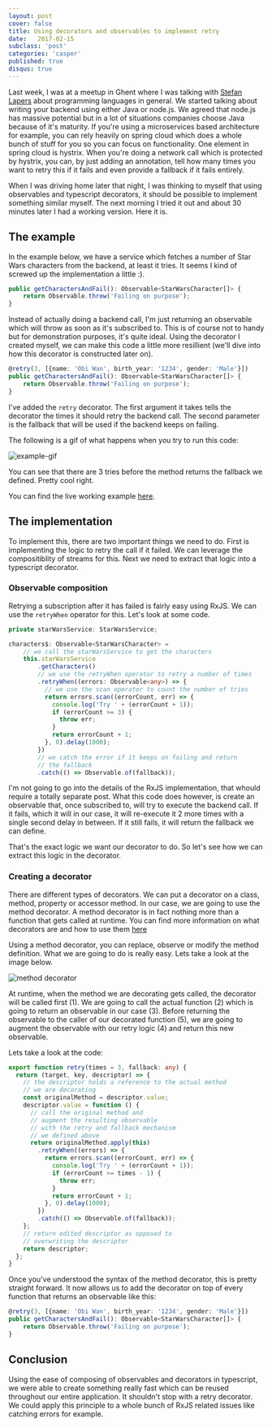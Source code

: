 ```yaml
---
layout: post
cover: false
title: Using decorators and observables to implement retry
date:   2017-02-15
subclass: 'post'
categories: 'casper'
published: true
disqus: true
---
```


Last week, I was at a meetup in Ghent where I was talking with <a href="https://twitter.com/stefanlapers" target="_blank">Stefan Lapers</a> about programming languages in general. We started talking about writing your backend using either Java or node.js. We agreed that node.js has massive potential but in a lot of situations companies choose Java because of it's maturity. If you're using a microservices based architecture for example, you can rely heavily on spring cloud which does a whole bunch of stuff for you so you can focus on functionality.
One element in spring cloud is hystrix. When you're doing a network call which is protected by hystrix, you can, by just adding an annotation, tell how many times you want to retry this if it fails and even provide a fallback if it fails entirely. 

When I was driving home later that night, I was thinking to myself that using observables and typescript decorators, it should be possible to implement something similar myself. The next morning I tried it out and about 30 minutes later I had a working version. Here it is.

## The example

In the example below, we have a service which fetches a number of Star Wars characters from the backend, at least it tries. It seems I kind of screwed up the implementation a little :).

```typescript
public getCharactersAndFail(): Observable<StarWarsCharacter[]> {
    return Observable.throw('Failing on purpose');
}
```
Instead of actually doing a backend call, I'm just returning an observable which will throw as soon as it's subscribed to. This is of course not to handy but for demonstration purposes, it's quite ideal.
Using the decorator I created myself, we can make this code a little more resillient (we'll dive into how this decorator is constructed later on). 

```typescript
@retry(3, [{name: 'Obi Wan', birth_year: '1234', gender: 'Male'}])
public getCharactersAndFail(): Observable<StarWarsCharacter[]> {
    return Observable.throw('Failing on purpose');
}
```

I've added the `retry` decorator. The first argument it takes tells the decorator the times it should retry the backend call. The second parameter is the fallback that will be used if the backend keeps on failing.

The following is a gif of what happens when you try to run this code:

![example-gif](https://www.dropbox.com/s/bwoxrvgixrc40gv/Mar-04-2017%2017-22-23.gif?raw=1)

You can see that there are 3 tries before the method returns the fallback we defined. Pretty cool right. 

You can find the live working example <a href="http://blog-kwintenp-examples.surge.sh/retry" target="_blank">here</a>.

## The implementation

To implement this, there are two important things we need to do. First is implementing the logic to retry the call if it failed. We can leverage the compositiblity of streams for this. Next we need to extract that logic into a typescript decorator. 

### Observable composition

Retrying a subscription after it has failed is fairly easy using RxJS. We can use the `retryWhen` operator for this. Let's look at some code.

```typescript
private starWarsService: StarWarsService;

characters$: Observable<StarWarsCharacter> = 
	// we call the starWarsService to get the characters
	this.starWarsService
		.getCharacters()
		// we use the retryWhen operator to retry a number of times
		.retryWhen((errors: Observable<any>) => {
		  // we use the scan operator to count the number of tries
          return errors.scan((errorCount, err) => {
            console.log('Try ' + (errorCount + 1));
            if (errorCount >= 3) {
              throw err;
            }
            return errorCount + 1;
          }, 0).delay(1000);
        })
        // we catch the error if it keeps on failing and return
        // the fallback
        .catch(() => Observable.of(fallback));
```
I'm not going to go into the details of the RxJS implementation, that whould require a totally separate post.
What this code does however, is create an observable that, once subscribed to, will try to execute the backend call. If it fails, which it will in our case, it will re-execute it 2 more times with a single second delay in between. If it still fails, it will return the fallback we can define.

That's the exact logic we want our decorator to do. So let's see how we can extract this logic in the decorator.

### Creating a decorator

There are different types of decorators. We can put a decorator on a class, method, property or accessor method. In our case, we are going to use the method decorator. A method decorator is in fact nothing more than a function that gets called at runtime. You can find more information on what decorators are and how to use them <a href="https://www.typescriptlang.org/docs/handbook/decorators.html#method-decorators" target="_blank">here</a>

Using a method decorator, you can replace, observe or modify the method definition. What we are going to do is really easy. Lets take a look at the image below.

![method decorator](https://www.dropbox.com/s/o3xef1gl9f4jlmd/Screenshot%202017-03-05%2014.14.48.png?raw=1)

At runtime, when the method we are decorating gets called, the decorator will be called first (1). We are going to call the actual function (2) which is going to return an observable in our case (3). Before returning the observable to the caller of our decorated function (5), we are going to augment the observable with our retry logic (4) and return this new observable.

Lets take a look at the code:

```typescript
export function retry(times = 3, fallback: any) {
  return (target, key, descriptor) => {
    // the descriptor holds a reference to the actual method
    // we are decorating
    const originalMethod = descriptor.value;
    descriptor.value = function () {
      // call the original method and
      // augment the resulting observable
      // with the retry and fallback mechanism
      // we defined above
      return originalMethod.apply(this)
        .retryWhen((errors) => {
          return errors.scan((errorCount, err) => {
            console.log('Try ' + (errorCount + 1));
            if (errorCount >= times - 1) {
              throw err;
            }
            return errorCount + 1;
          }, 0).delay(1000);
        })
        .catch(() => Observable.of(fallback));
    };
    // return edited descriptor as opposed to
    // overwriting the descriptor
    return descriptor;
  };
}
```

Once you've understood the syntax of the method decorator, this is pretty straight forward. It now allows us to add the decorator on top of every function that returns an observable like this:

```typescript
@retry(3, [{name: 'Obi Wan', birth_year: '1234', gender: 'Male'}])
public getCharactersAndFail(): Observable<StarWarsCharacter[]> {
    return Observable.throw('Failing on purpose');
}
```

## Conclusion

Using the ease of composing of observables and decorators in typescript, we were able to create something really fast which can be reused throughout our entire application. It shouldn't stop with a retry decorator. We could apply this principle to a whole bunch of RxJS related issues like catching errors for example.
